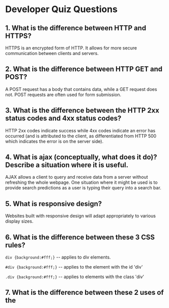 # Developer Quiz Questions

## 1. What is the difference between HTTP and HTTPS?

HTTPS is an encrypted form of HTTP. It allows for more secure communication between clients and servers.

## 2. What is the difference between HTTP GET and POST?

A POST request has a body that contains data, while a GET request does not. POST requests are often used for form submission.

## 3. What is the difference between the HTTP 2xx status codes and 4xx status codes?

HTTP 2xx codes indicate success while 4xx codes indicate an error has occurred (and is attributed to the client, as differentiated from HTTP 500 which indicates the error is on the server side).

## 4. What is ajax (conceptually, what does it do)? Describe a situation where it is useful.

AJAX allows a client to query and receive data from a server without refreshing the whole webpage. One situation where it might be used is to provide search predictions as a user is typing their query into a search bar.

## 5. What is responsive design?

Websites built with responsive design will adapt appropriately to various display sizes.

## 6. What is the difference between these 3 CSS rules?

`div {background:#fff;}` -- applies to div elements.

`#div {background:#fff;}` -- applies to the element with the id 'div'

`.div {background:#fff;}` -- applies to elements with the class 'div'

## 7. What is the difference between these 2 uses of the <script> tag?

`<script src=”http://example.com/whatever.js”></script>` -- goes to the url and runs the code there

`<script>var whatever = true</script>` -- runs the javascript within the script tags, in this case assigning the variable 'whatever' the value true.

## 8. What is the difference between these two javascript snippets?

`var x = function() {
  return 1+1;
}();` -- x is 2.

`var y = function() {
  return 1+1;
};` -- x is a function that when invoked will return 2. 

# Developer Quiz Practical

## 1. [Solution](practical1.html)